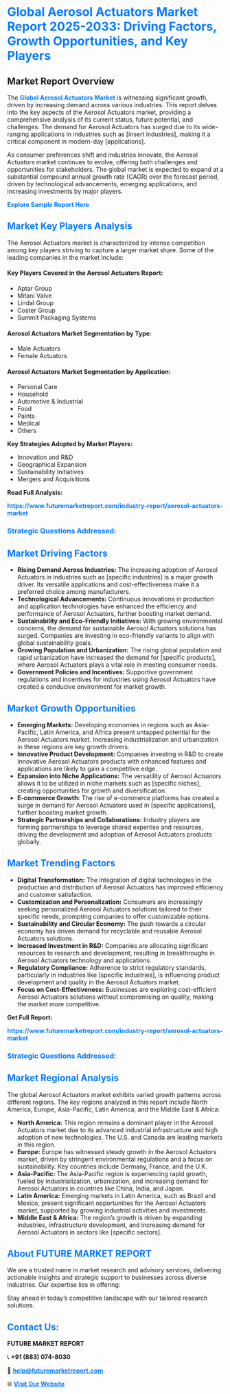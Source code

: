 <h1 style="color: #007BFF;">Global Aerosol Actuators Market Report 2025-2033: Driving Factors, Growth Opportunities, and Key Players</h1>

<section id="overview">
<h2>Market Report Overview</h2>
<p>The <a href="https://www.futuremarketreport.com/industry-report/aerosol-actuators-market" style="color: #007BFF; text-decoration: none;"><strong>Global Aerosol Actuators Market</strong></a> is witnessing significant growth, driven by increasing demand across various industries. This report delves into the key aspects of the Aerosol Actuators market, providing a comprehensive analysis of its current status, future potential, and challenges. The demand for Aerosol Actuators has surged due to its wide-ranging applications in industries such as [insert industries], making it a critical component in modern-day [applications].</p>
<p>As consumer preferences shift and industries innovate, the Aerosol Actuators market continues to evolve, offering both challenges and opportunities for stakeholders. The global market is expected to expand at a substantial compound annual growth rate (CAGR) over the forecast period, driven by technological advancements, emerging applications, and increasing investments by major players.</p>
</section>

<section id="overview">
<p><a href="https://www.futuremarketreport.com/request-sample/reportId=63103" style="color: #007BFF; text-decoration: none;"><strong>Explore Sample Report Here</strong></a></p>
</section>

<section id="key-players">
<h2 style="color: #007BFF;">Market Key Players Analysis</h2>
<p>The Aerosol Actuators market is characterized by intense competition among key players striving to capture a larger market share. Some of the leading companies in the market include:</p>
<h4>Key Players Covered in the Aerosol Actuators Report:</h4>
<ul><li>Aptar Group</li><li>Mitani Valve</li><li>Lindal Group</li><li>Coster Group</li><li>Summit Packaging Systems</li></ul>
<h4>Aerosol Actuators Market Segmentation by Type:</h4>
<ul><li>Male Actuators</li><li>Female Actuators</li></ul>

<h4>Aerosol Actuators Market Segmentation by Application:</h4>
<ul><li>Personal Care</li><li>Household</li><li>Automotive &amp; Industrial</li><li>Food</li><li>Paints</li><li>Medical</li><li>Others</li></ul>
<p><strong>Key Strategies Adopted by Market Players:</strong></p>
<ul>
<li>Innovation and R&D</li>
<li>Geographical Expansion</li>
<li>Sustainability Initiatives</li>
<li>Mergers and Acquisitions</li>
</ul>
</section>

<section>
<p><strong>Read Full Analysis: </strong></p><a href="https://www.futuremarketreport.com/industry-report/aerosol-actuators-market" style="color: #007BFF; text-decoration: none;"><strong>https://www.futuremarketreport.com/industry-report/aerosol-actuators-market</strong></a>
<h3 style="color: #007BFF;">Strategic Questions Addressed:</h3>
</section>

<section id="driving-factors">
<h2 style="color: #007BFF;">Market Driving Factors</h2>
<ul>
<li><strong>Rising Demand Across Industries:</strong> The increasing adoption of Aerosol Actuators in industries such as [specific industries] is a major growth driver. Its versatile applications and cost-effectiveness make it a preferred choice among manufacturers.</li>
<li><strong>Technological Advancements:</strong> Continuous innovations in production and application technologies have enhanced the efficiency and performance of Aerosol Actuators, further boosting market demand.</li>
<li><strong>Sustainability and Eco-Friendly Initiatives:</strong> With growing environmental concerns, the demand for sustainable Aerosol Actuators solutions has surged. Companies are investing in eco-friendly variants to align with global sustainability goals.</li>
<li><strong>Growing Population and Urbanization:</strong> The rising global population and rapid urbanization have increased the demand for [specific products], where Aerosol Actuators plays a vital role in meeting consumer needs.</li>
<li><strong>Government Policies and Incentives:</strong> Supportive government regulations and incentives for industries using Aerosol Actuators have created a conducive environment for market growth.</li>
</ul>
</section>

<section id="growth-opportunities">
<h2 style="color: #007BFF;">Market Growth Opportunities</h2>
<ul>
<li><strong>Emerging Markets:</strong> Developing economies in regions such as Asia-Pacific, Latin America, and Africa present untapped potential for the Aerosol Actuators market. Increasing industrialization and urbanization in these regions are key growth drivers.</li>
<li><strong>Innovative Product Development:</strong> Companies investing in R&D to create innovative Aerosol Actuators products with enhanced features and applications are likely to gain a competitive edge.</li>
<li><strong>Expansion into Niche Applications:</strong> The versatility of Aerosol Actuators allows it to be utilized in niche markets such as [specific niches], creating opportunities for growth and diversification.</li>
<li><strong>E-commerce Growth:</strong> The rise of e-commerce platforms has created a surge in demand for Aerosol Actuators used in [specific applications], further boosting market growth.</li>
<li><strong>Strategic Partnerships and Collaborations:</strong> Industry players are forming partnerships to leverage shared expertise and resources, driving the development and adoption of Aerosol Actuators products globally.</li>
</ul>
</section>

<section id="trending-factors">
<h2 style="color: #007BFF;">Market Trending Factors</h2>
<ul>
<li><strong>Digital Transformation:</strong> The integration of digital technologies in the production and distribution of Aerosol Actuators has improved efficiency and customer satisfaction.</li>
<li><strong>Customization and Personalization:</strong> Consumers are increasingly seeking personalized Aerosol Actuators solutions tailored to their specific needs, prompting companies to offer customizable options.</li>
<li><strong>Sustainability and Circular Economy:</strong> The push towards a circular economy has driven demand for recyclable and reusable Aerosol Actuators solutions.</li>
<li><strong>Increased Investment in R&D:</strong> Companies are allocating significant resources to research and development, resulting in breakthroughs in Aerosol Actuators technology and applications.</li>
<li><strong>Regulatory Compliance:</strong> Adherence to strict regulatory standards, particularly in industries like [specific industries], is influencing product development and quality in the Aerosol Actuators market.</li>
<li><strong>Focus on Cost-Effectiveness:</strong> Businesses are exploring cost-efficient Aerosol Actuators solutions without compromising on quality, making the market more competitive.</li>
</ul>
</section>

<section>
<p><strong>Get Full Report: </strong></p><a href="https://www.futuremarketreport.com/industry-report/aerosol-actuators-market" style="color: #007BFF; text-decoration: none;"><strong>https://www.futuremarketreport.com/industry-report/aerosol-actuators-market</strong></a>
<h3 style="color: #007BFF;">Strategic Questions Addressed:</h3>
</section>


<section id="regional-analysis">
<h2 style="color: #007BFF;">Market Regional Analysis</h2>
<p>The global Aerosol Actuators market exhibits varied growth patterns across different regions. The key regions analyzed in this report include North America, Europe, Asia-Pacific, Latin America, and the Middle East & Africa:</p>
<ul>
<li><strong>North America:</strong> This region remains a dominant player in the Aerosol Actuators market due to its advanced industrial infrastructure and high adoption of new technologies. The U.S. and Canada are leading markets in this region.</li>
<li><strong>Europe:</strong> Europe has witnessed steady growth in the Aerosol Actuators market, driven by stringent environmental regulations and a focus on sustainability. Key countries include Germany, France, and the U.K.</li>
<li><strong>Asia-Pacific:</strong> The Asia-Pacific region is experiencing rapid growth, fueled by industrialization, urbanization, and increasing demand for Aerosol Actuators in countries like China, India, and Japan.</li>
<li><strong>Latin America:</strong> Emerging markets in Latin America, such as Brazil and Mexico, present significant opportunities for the Aerosol Actuators market, supported by growing industrial activities and investments.</li>
<li><strong>Middle East & Africa:</strong> The region’s growth is driven by expanding industries, infrastructure development, and increasing demand for Aerosol Actuators in sectors like [specific sectors].</li>
</ul>
</section>

<footer>
<h2 style="color: #007BFF;">About FUTURE MARKET REPORT</h2>
<p>We are a trusted name in market research and advisory services, delivering actionable insights and strategic support to businesses across diverse industries. Our expertise lies in offering:</p>

<p>Stay ahead in today’s competitive landscape with our tailored research solutions.</p>

<h2 style="color: #007BFF;">Contact Us:</h2>
<p><strong>FUTURE MARKET REPORT</strong></p>
<p>📞 <strong>+91 (883) 074-8030</strong></p>
<p>📧 <strong><a href="mailto:help@futuremarketreport.com" style="color: #007BFF;">help@futuremarketreport.com</a></strong></p>
<p>🌐 <strong><a href="https://www.futuremarketreport.com/" style="color: #007BFF;">Visit Our Website</a></strong></p>
</footer>